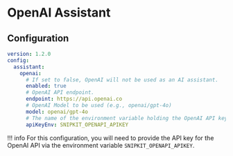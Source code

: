 # OpenAI Assistant

## Configuration

```yaml title="config.yaml"
version: 1.2.0
config:
  assistant:
    openai:
      # If set to false, OpenAI will not be used as an AI assistant.
      enabled: true
      # OpenAI API endpoint.
      endpoint: https://api.openai.co
      # OpenAI Model to be used (e.g., openai/gpt-4o)
      model: openai/gpt-4o
      # The name of the environment variable holding the OpenAI API key.
      apiKeyEnv: SNIPKIT_OPENAPI_APIKEY
```

!!! info
    For this configuration, you will need to provide the API key for the OpenAI API via the environment variable `SNIPKIT_OPENAPI_APIKEY`.